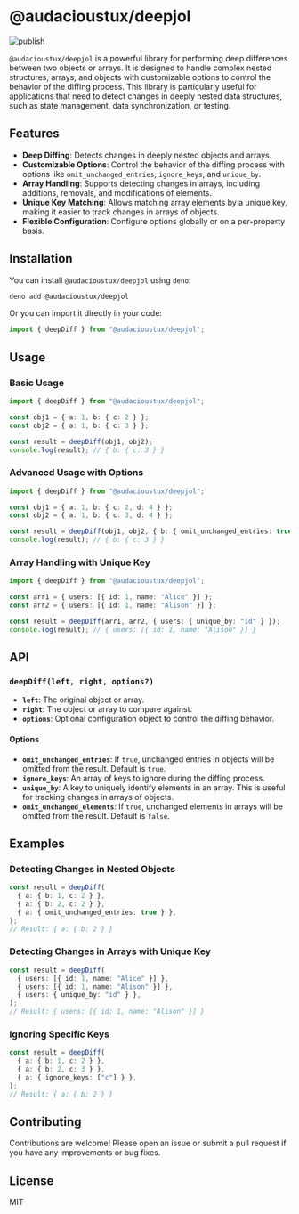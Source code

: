 # @audacioustux/deepjol

![publish](https://github.com/audacioustux/deepjol/actions/workflows/publish.yml/badge.svg)

`@audacioustux/deepjol` is a powerful library for performing deep differences
between two objects or arrays. It is designed to handle complex nested
structures, arrays, and objects with customizable options to control the
behavior of the diffing process. This library is particularly useful for
applications that need to detect changes in deeply nested data structures, such
as state management, data synchronization, or testing.

## Features

- **Deep Diffing**: Detects changes in deeply nested objects and arrays.
- **Customizable Options**: Control the behavior of the diffing process with
  options like `omit_unchanged_entries`, `ignore_keys`, and `unique_by`.
- **Array Handling**: Supports detecting changes in arrays, including additions,
  removals, and modifications of elements.
- **Unique Key Matching**: Allows matching array elements by a unique key,
  making it easier to track changes in arrays of objects.
- **Flexible Configuration**: Configure options globally or on a per-property
  basis.

## Installation

You can install `@audacioustux/deepjol` using `deno`:

```bash
deno add @audacioustux/deepjol
```

Or you can import it directly in your code:

```typescript
import { deepDiff } from "@audacioustux/deepjol";
```

## Usage

### Basic Usage

```typescript
import { deepDiff } from "@audacioustux/deepjol";

const obj1 = { a: 1, b: { c: 2 } };
const obj2 = { a: 1, b: { c: 3 } };

const result = deepDiff(obj1, obj2);
console.log(result); // { b: { c: 3 } }
```

### Advanced Usage with Options

```typescript
import { deepDiff } from "@audacioustux/deepjol";

const obj1 = { a: 1, b: { c: 2, d: 4 } };
const obj2 = { a: 1, b: { c: 3, d: 4 } };

const result = deepDiff(obj1, obj2, { b: { omit_unchanged_entries: true } });
console.log(result); // { b: { c: 3 } }
```

### Array Handling with Unique Key

```typescript
import { deepDiff } from "@audacioustux/deepjol";

const arr1 = { users: [{ id: 1, name: "Alice" }] };
const arr2 = { users: [{ id: 1, name: "Alison" }] };

const result = deepDiff(arr1, arr2, { users: { unique_by: "id" } });
console.log(result); // { users: [{ id: 1, name: "Alison" }] }
```

## API

### `deepDiff(left, right, options?)`

- **`left`**: The original object or array.
- **`right`**: The object or array to compare against.
- **`options`**: Optional configuration object to control the diffing behavior.

#### Options

- **`omit_unchanged_entries`**: If `true`, unchanged entries in objects will be
  omitted from the result. Default is `true`.
- **`ignore_keys`**: An array of keys to ignore during the diffing process.
- **`unique_by`**: A key to uniquely identify elements in an array. This is
  useful for tracking changes in arrays of objects.
- **`omit_unchanged_elements`**: If `true`, unchanged elements in arrays will be
  omitted from the result. Default is `false`.

## Examples

### Detecting Changes in Nested Objects

```typescript
const result = deepDiff(
  { a: { b: 1, c: 2 } },
  { a: { b: 2, c: 2 } },
  { a: { omit_unchanged_entries: true } },
);
// Result: { a: { b: 2 } }
```

### Detecting Changes in Arrays with Unique Key

```typescript
const result = deepDiff(
  { users: [{ id: 1, name: "Alice" }] },
  { users: [{ id: 1, name: "Alison" }] },
  { users: { unique_by: "id" } },
);
// Result: { users: [{ id: 1, name: "Alison" }] }
```

### Ignoring Specific Keys

```typescript
const result = deepDiff(
  { a: { b: 1, c: 2 } },
  { a: { b: 2, c: 3 } },
  { a: { ignore_keys: ["c"] } },
);
// Result: { a: { b: 2 } }
```

## Contributing

Contributions are welcome! Please open an issue or submit a pull request if you
have any improvements or bug fixes.

## License

MIT
